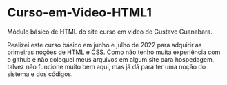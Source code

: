 # Curso-em-Video-HTML1
Módulo básico de HTML do site curso em video de Gustavo Guanabara.

Realizei este curso básico em junho e julho de 2022 para adquirir as primeiras noções de HTML e CSS.
Como não tenho muita experiência com o github e não coloquei meus arquivos em algum site para hospedagem, talvez não funcione muito bem aqui, mas já dá para ter uma noção do sistema e dos códigos.

